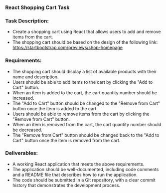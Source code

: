 ### React Shopping Cart Task

### Task Description:

- Create a shopping cart using React that allows users to add and remove items from the cart. 
- The shopping cart should be based on the design of the following link: https://startbootstrap.com/previews/shop-homepage

### Requirements:

- The shopping cart should display a list of available products with their name and description.
- Users should be able to add items to the cart by clicking the "Add to Cart" button.
- When an item is added to the cart, the cart quantity number should be increased.
- The "Add to Cart" button should be changed to the "Remove from Cart" button once the item is added to the cart.
- Users should be able to remove items from the cart by clicking the "Remove from Cart" button.
- When an item is removed from the cart, the cart quantity number should be decreased.
- The "Remove from Cart" button should be changed back to the "Add to Cart" button once the item is removed from the cart.

### Deliverables:

- A working React application that meets the above requirements.
- The application should be well-documented, including code comments and a README file that describes how to run the application.
- The code should be submitted in a Git repository, with a clear commit history that demonstrates the development process.
